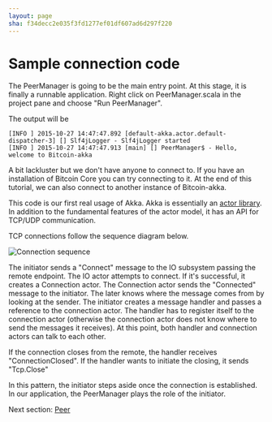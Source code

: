 ```yaml
---
layout: page
sha: f34decc2e035f3fd1277ef01df607ad6d297f220
---
```


# Sample connection code

The PeerManager is going to be the main entry point. At this stage, it is finally a runnable application.
Right click on PeerManager.scala in the project pane and choose "Run PeerManager".

The output will be

```
[INFO ] 2015-10-27 14:47:47.892 [default-akka.actor.default-dispatcher-3] [] Slf4jLogger - Slf4jLogger started
[INFO ] 2015-10-27 14:47:47.913 [main] [] PeerManager$ - Hello, welcome to Bitcoin-akka
```

A bit lackluster but we don't have anyone to connect to. If you have an installation of Bitcoin Core you can 
try connecting to it. At the end of this tutorial, we can also connect to another instance of Bitcoin-akka.

This code is our first real usage of Akka. Akka is essentially an [actor library][1]. In addition to the fundamental
features of the actor model, it has an API for TCP/UDP communication.

TCP connections follow the sequence diagram below.

![Connection sequence]({{site.baseurl}}/images/connection.png)

The initiator sends a "Connect" message to the IO subsystem passing the remote endpoint. The IO actor attempts to
connect. If it's successful, it creates a Connection actor. The Connection actor sends the "Connected"
message to the initiator. The later knows where the message comes from by looking at the sender. The initiator
creates a message handler and passes a reference to the connection actor. The handler has to register itself
to the connection actor (otherwise the connection actor does not know where to send the messages it receives).
At this point, both handler and connection actors can talk to each other.

If the connection closes from the remote, the handler receives "ConnectionClosed". If the handler wants to initiate
the closing, it sends "Tcp.Close"

In this pattern, the initiator steps aside once the connection is established. In our application, the PeerManager
plays the role of the initiator. 

Next section: [Peer]({{site.baseurl}}/handshake/peer.html)

[1]: https://en.wikipedia.org/wiki/Actor_model


